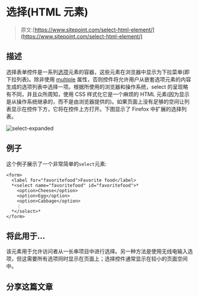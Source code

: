 # 选择(HTML 元素)

> 原文:[https://www.sitepoint.com/select-html-element/](https://www.sitepoint.com/select-html-element/)

## 描述

选择表单控件是一系列[选项](https://reference.sitepoint.com/html/option)元素的容器，这些元素在浏览器中显示为下拉菜单(即下拉列表)。除非使用 [multiple](https://reference.sitepoint.com/html/select/multiple) 属性，否则控件将允许用户从嵌套选项元素的内容生成的选项列表中选择一项。根据所使用的浏览器和操作系统，select 的呈现略有不同，并且众所周知，使用 CSS 样式化它是一个麻烦的 HTML 元素(因为显示是从操作系统继承的，而不是由浏览器提供的)。如果页面上没有足够的空间让列表显示在控件下方，它将在控件上方打开。下图显示了 Firefox 中扩展的选择列表。

![select-expanded](../Images/67bd4e35f440c467f892e21a079c118f.png)

## 例子

这个例子展示了一个非常简单的`select`元素:

```
<form>
  <label for="favoritefood">Favorite food</label>
  *<select name="favoritefood" id="favoritefood">*
    <option>Cheese</option>
    <option>Egg</option>
    <option>Cabbage</option>
    ⋮
  *</select>*
</form>
```

## 将此用于…

该元素用于允许访问者从一长串项目中进行选择。另一种方法是使用无线电输入选项，但这需要所有选项同时显示在页面上；选择控件通常显示在较小的页面空间中。

## 分享这篇文章